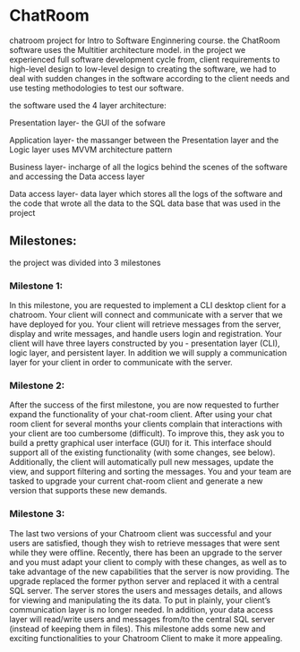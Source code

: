 # ChatRoom

chatroom project for Intro to Software Enginnering course. the ChatRoom software uses the Multitier architecture model. in the project we experienced full software development cycle from, client requirements to high-level design to low-level design to creating the software, we had to deal with sudden changes in the software according to the client needs and use testing methodologies to test our software.

the software used the 4 layer architecture:

Presentation layer- the GUI of the sofware

Application layer- the massanger between the Presentation layer and the Logic layer uses MVVM architecture pattern

Business layer- incharge of all the logics behind the scenes of the software and accessing the Data access layer

Data access layer- data layer which stores all the logs of the software and the code that wrote all the data to the SQL data base that was used in the project
## Milestones:

the project was divided into 3 milestones
### Milestone 1:

In this milestone, you are requested to implement a CLI desktop client for a chatroom. Your client will connect and communicate with a server that we have deployed for you. Your client will retrieve messages from the server, display and write messages, and handle users login and registration. Your client will have three layers constructed by you - presentation layer (CLI), logic layer, and persistent layer. In addition we will supply a communication layer for your client in order to communicate with the server.

### Milestone 2:

After the success of the first milestone, you are now requested to further expand the functionality of your chat-room client. After using your chat room client for several months your clients complain that interactions with your client are too cumbersome (difficult). To improve this, they ask you to build a pretty graphical user interface (GUI) for it. This interface should support all of the existing functionality (with some changes, see below). Additionally, the client will automatically pull new messages, update the view, and support filtering and sorting the messages. You and your team are tasked to upgrade your current chat-room client and generate a new version that supports these new demands.

### Milestone 3:

The last two versions of your Chatroom client was successful and your users are satisfied, though they wish to retrieve messages that were sent while they were offline. Recently, there has been an upgrade to the server and you must adapt your client to comply with these changes, as well as to take advantage of the new capabilities that the server is now providing. The upgrade replaced the former python server and replaced it with a central SQL server. The server stores the users and messages details, and allows for viewing and manipulating the its data. To put in plainly, your client’s communication layer is no longer needed. In addition, your data access layer will read/write users and messages from/to the central SQL server (instead of keeping them in files). This milestone adds some new and exciting functionalities to your Chatroom Client to make it more appealing.
